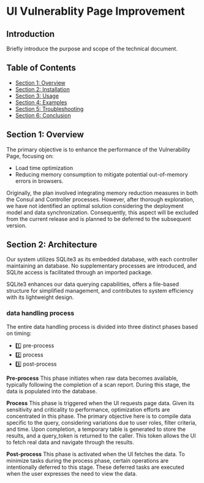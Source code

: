 # UI Vulnerablity Page Improvement

## Introduction

Briefly introduce the purpose and scope of the technical document.

## Table of Contents

- [Section 1: Overview](#section-1-overview)
- [Section 2: Installation](#section-2-architecture)
- [Section 3: Usage](#section-3-usage)
- [Section 4: Examples](#section-4-examples)
- [Section 5: Troubleshooting](#section-5-troubleshooting)
- [Section 6: Conclusion](#section-6-conclusion)

## Section 1: Overview

The primary objective is to enhance the performance of the Vulnerability Page, focusing on:
- Load time optimization
- Reducing memory consumption to mitigate potential out-of-memory errors in browsers.

Originally, the plan involved integrating memory reduction measures in both the Consul and Controller processes. However, after thorough exploration, we have not identified an optimal solution considering the deployment model and data synchronization. Consequently, this aspect will be excluded from the current release and is planned to be deferred to the subsequent version.

## Section 2: Architecture

Our system utilizes SQLite3 as its embedded database, with each controller maintaining an database. No supplementary processes are introduced, and SQLite access is facilitated through an imported package. 

SQLite3 enhances our data querying capabilities, offers a file-based structure for simplified management, and contributes to system efficiency with its lightweight design.

### data handling process

The entire data handling process is divided into three distinct phases based on timing: 
- 1️⃣ pre-process
- 2️⃣ process
- 3️⃣ post-process

<b>Pre-process</b> This phase initiates when raw data becomes available, typically following the completion of a scan report. During this stage, the data is populated into the database.

<b>Process</b> This phase is triggered when the UI requests page data. Given its sensitivity and criticality to performance, optimization efforts are concentrated in this phase. The primary objective here is to compile data specific to the query, considering variations due to user roles, filter criteria, and time. Upon completion, a temporary table is generated to store the results, and a query_token is returned to the caller. This token allows the UI to fetch real data and navigate through the results.

<b>Post-process</b> This phase is activated when the UI fetches the data. To minimize tasks during the process phase, certain operations are intentionally deferred to this stage. These deferred tasks are executed when the user expresses the need to view the data.
